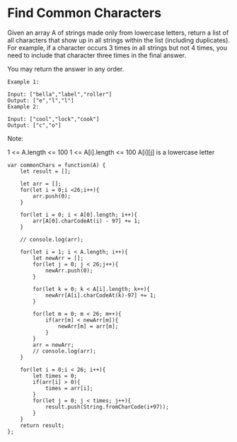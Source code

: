 # Find Common Characters

Given an array A of strings made only from lowercase letters, return a list of all characters that show up in all strings within the list (including duplicates).  For example, if a character occurs 3 times in all strings but not 4 times, you need to include that character three times in the final answer.

You may return the answer in any order.

```
Example 1:

Input: ["bella","label","roller"]
Output: ["e","l","l"]
Example 2:

Input: ["cool","lock","cook"]
Output: ["c","o"]
 ```

Note:

1 <= A.length <= 100
1 <= A[i].length <= 100
A[i][j] is a lowercase letter

```
var commonChars = function(A) {
    let result = [];

    let arr = [];
    for(let i = 0;i <26;i++){
        arr.push(0);
    }

    for(let i = 0; i < A[0].length; i++){
        arr[A[0].charCodeAt(i) - 97] += 1;
    }

    // console.log(arr);

    for(let i = 1; i < A.length; i++){
        let newArr = [];
        for(let j = 0; j < 26;j++){
            newArr.push(0);
        }

        for(let k = 0; k < A[i].length; k++){
            newArr[A[i].charCodeAt(k)-97] += 1;
        }

        for(let m = 0; m < 26; m++){
            if(arr[m] < newArr[m]){
                newArr[m] = arr[m];
            }
        }
        arr = newArr;
        // console.log(arr);
    }

    for(let i = 0;i < 26; i++){
        let times = 0;
        if(arr[i] > 0){
            times = arr[i];
        }
        for(let j = 0; j < times; j++){
            result.push(String.fromCharCode(i+97));
        }
    }
    return result;
};
```
